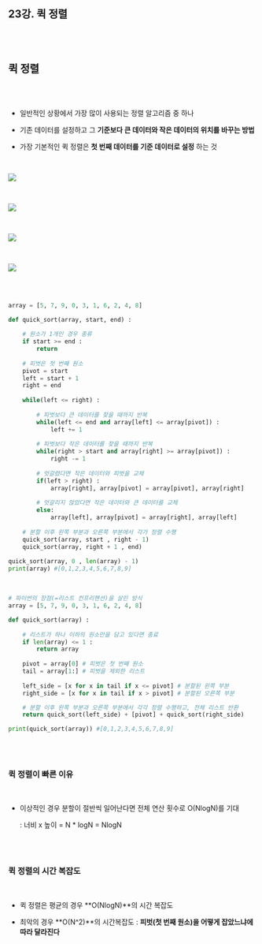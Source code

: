 ## 23강. 퀵 정렬

<br>

<br>

## 퀵 정렬

<br>

<br>

- 일반적인 상황에서 가장 많이 사용되는 정렬 알고리즘 중 하나

- 기존 데이터를 설정하고 그 **기준보다 큰 데이터와 작은 데이터의 위치를 바꾸는 방법**
- 가장 기본적인 퀵 정렬은 **첫 번째 데이터를 기준 데이터로 설정** 하는 것

<br>

![](C:\Users\user\Desktop\TIL\ALGORITHM\LECTURE\L23_퀵정렬.assets\L23_1.PNG)

<br>

![](C:\Users\user\Desktop\TIL\ALGORITHM\LECTURE\L23_퀵정렬.assets\L23_2.PNG)

<br>

![](C:\Users\user\Desktop\TIL\ALGORITHM\LECTURE\L23_퀵정렬.assets\L23_3.PNG)

<br>

![](C:\Users\user\Desktop\TIL\ALGORITHM\LECTURE\L23_퀵정렬.assets\L23_4.PNG)

<br>

<br>

```python
array = [5, 7, 9, 0, 3, 1, 6, 2, 4, 8]

def quick_sort(array, start, end) :
    
    # 원소가 1개인 경우 종류
    if start >= end :
        return
    
    # 피벗은 첫 번째 원소
    pivot = start
    left = start + 1
    right = end
    
    while(left <= right) :
        
        # 피벗보다 큰 데이터를 찾을 때까지 반복
        while(left <= end and array[left] <= array[pivot]) :
            left += 1
        
        # 피벗보다 작은 데이터를 찾을 때까지 반복
        while(right > start and array[right] >= array[pivot]) :
            right -= 1
        
        # 엇갈렸다면 작은 데이터와 피벗을 교체
        if(left > right) :
            array[right], array[pivot] = array[pivot], array[right]
            
        # 엇갈리지 않았다면 작은 데이터와 큰 데이터를 교체
        else:
            array[left], array[pivot] = array[right], array[left]
    
    # 분할 이후 왼쪽 부분과 오른쪽 부분에서 각가 정렬 수행
    quick_sort(array, start , right - 1)
    quick_sort(array, right + 1 , end)
    
quick_sort(array, 0 , len(array) - 1)
print(array) #[0,1,2,3,4,5,6,7,8,9]
```

<br>

```python
# 파이썬의 장점(=리스트 컨프리핸션)을 살린 방식
array = [5, 7, 9, 0, 3, 1, 6, 2, 4, 8]

def quick_sort(array) :
    
    # 리스트가 하나 이하의 원소만을 담고 있다면 종료
    if len(array) <= 1 :
        return array
    
    pivot = array[0] # 피벗은 첫 번째 원소
    tail = array[1:] # 피벗을 제외한 리스트
    
    left_side = [x for x in tail if x <= pivot] # 분할된 왼쪽 부분
    right_side = [x for x in tail if x > pivot] # 분할된 오른쪽 부분

    # 분할 이후 왼쪽 부분과 오른쪽 부분에서 각각 정렬 수행하고, 전체 리스트 반환
    return quick_sort(left_side) + [pivot] + quick_sort(right_side)

print(quick_sort(array)) #[0,1,2,3,4,5,6,7,8,9]
```

<br>

<br>

### 퀵 정렬이 빠른 이유

<br>

- 이상적인 경우 분할이 절반씩 일어난다면 전체 연산 횟수로 O(NlogN)를 기대

  : 너비 x 높이 = N * logN = NlogN

<br>

<br>

### 퀵 정렬의 시간 복잡도

<br>

- 퀵 정렬은 평균의 경우 **O(NlogN)**의 시간 복잡도

- 최악의 경우 **O(N^2)**의 시간복잡도 : **피벗(첫 번째 원소)을 어떻게 잡았느냐에 따라 달라진다**

<br>